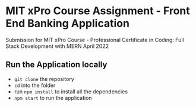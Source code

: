 # MIT xPro Course Assignment - Front End Banking Application
Submission for MIT xPro Course - Professional Certificate in Coding: Full Stack Development with MERN April 2022 
## Run the Application locally
- `git clone` the repository
- `cd` into the folder
- run `npm install` to install all the dependencies
- `npm start` to run the application
